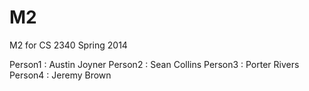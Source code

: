 M2
==

M2 for CS 2340 Spring 2014

Person1 : Austin Joyner
Person2 : Sean Collins
Person3 : Porter Rivers
Person4 : Jeremy Brown
